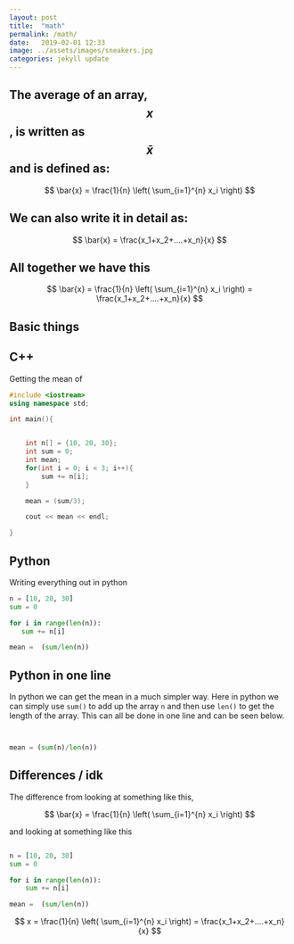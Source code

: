```yaml
---
layout: post
title:  "math"
permalink: /math/
date:   2019-02-01 12:33
image: ../assets/images/sneakers.jpg
categories: jekyll update
---
```







## The average of an array, $$ x $$, is written as $$ \bar{x} $$ and is defined as:

$$ \bar{x} = \frac{1}{n} \left( \sum_{i=1}^{n} x_i \right) $$ 

## We can also write it in detail as:

$$ \bar{x} = \frac{x_1+x_2+....+x_n}{x} $$



## All together we have this

$$ \bar{x} = \frac{1}{n} \left( \sum_{i=1}^{n} x_i \right) = \frac{x_1+x_2+....+x_n}{x} $$

<!--
 math version, 
 c++ version, 
 python version,
 python using modlues,
 -->

## Basic things




## C++ 

Getting the mean of 


~~~cpp
#include <iostream>
using namespace std;

int main(){


    int n[] = {10, 20, 30};
    int sum = 0;
    int mean;
    for(int i = 0; i < 3; i++){
        sum += n[i];
    }

    mean = (sum/3);

    cout << mean << endl;

}
~~~


## Python 

Writing everything out in python

 ~~~python
n = [10, 20, 30]
sum = 0

for i in range(len(n)):
    sum += n[i]

mean =  (sum/len(n))


 ~~~



## Python in one line

In python we can get the mean in a much simpler way. Here in python we can 
simply use `sum()` to add up the array `n` and then use `len()` to get the
length of the array. This can all be done in one line and can be seen below.

 ~~~python


mean = (sum(n)/len(n))


 ~~~


## Differences / idk

The difference from looking at something like this, 

$$ \bar{x} = \frac{1}{n} \left( \sum_{i=1}^{n} x_i \right) $$ 

and looking at something like this 

~~~python

n = [10, 20, 30]
sum = 0

for i in range(len(n)):
    sum += n[i]

mean =  (sum/len(n))


~~~

$$ x = \frac{1}{n} \left( \sum_{i=1}^{n} x_i \right) = \frac{x_1+x_2+....+x_n}{x} $$ 



